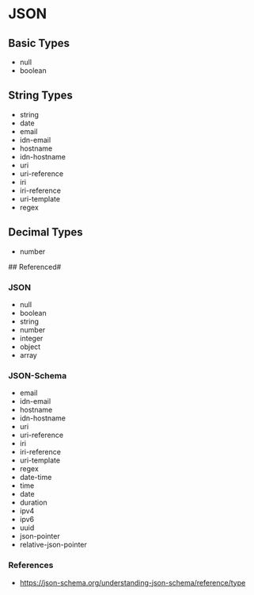# JSON

## Basic Types

* null
* boolean

## String Types

* string
* date
* email
* idn-email
* hostname
* idn-hostname
* uri
* uri-reference
* iri
* iri-reference
* uri-template
* regex

## Decimal Types

* number

## Referenced#

### JSON

* null
* boolean
* string
* number
* integer
* object
* array

### JSON-Schema

* email
* idn-email
* hostname
* idn-hostname
* uri
* uri-reference
* iri
* iri-reference
* uri-template
* regex
* date-time
* time
* date
* duration
* ipv4
* ipv6
* uuid
* json-pointer
* relative-json-pointer


### References

* https://json-schema.org/understanding-json-schema/reference/type